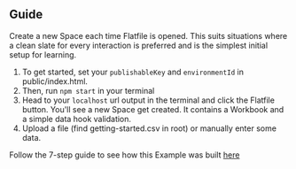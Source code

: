 ## Guide

Create a new Space each time Flatfile is opened. This suits situations where a clean slate for every interaction is preferred and is the simplest initial setup for learning.

1. To get started, set your `publishableKey` and `environmentId` in public/index.html.
2. Then, run `npm start` in your terminal
3. Head to your `localhost` url output in the terminal and click the Flatfile button. You'll see a new Space get created. It contains a Workbook and a simple data hook validation.
4. Upload a file (find getting-started.csv in root) or manually enter some data.

Follow the 7-step guide to see how this Example was built [here](flatfile.com/docs/guides/use-cases/embedding/javascript)
